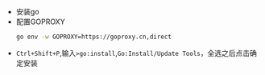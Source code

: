 
- 安装go
- 配置GOPROXY
    ```bash
    go env -w GOPROXY=https://goproxy.cn,direct
    ```
- `Ctrl+Shift+P`,输入`>go:install`,`Go:Install/Update Tools`，全选之后点击确定安装